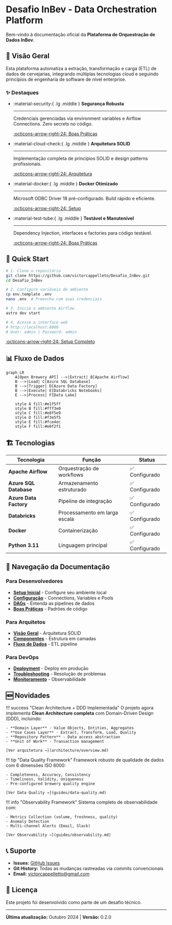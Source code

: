 # Desafio InBev - Data Orchestration Platform

Bem-vindo à documentação oficial da **Plataforma de Orquestração de Dados InBev**.

## 🎯 Visão Geral

Esta plataforma automatiza a extração, transformação e carga (ETL) de dados de cervejarias, integrando múltiplas tecnologias cloud e seguindo princípios de engenharia de software de nível enterprise.

### ✨ Destaques

<div class="grid cards" markdown>

-   :material-security:{ .lg .middle } __Segurança Robusta__

    ---

    Credenciais gerenciadas via environment variables e Airflow Connections. Zero secrets no código.

    [:octicons-arrow-right-24: Boas Práticas](guides/best-practices.md)

-   :material-cloud-check:{ .lg .middle } __Arquitetura SOLID__

    ---

    Implementação completa de princípios SOLID e design patterns profissionais.

    [:octicons-arrow-right-24: Arquitetura](architecture/overview.md)

-   :material-docker:{ .lg .middle } __Docker Otimizado__

    ---

    Microsoft ODBC Driver 18 pré-configurado. Build rápido e eficiente.

    [:octicons-arrow-right-24: Setup](setup/initial-setup.md)

-   :material-test-tube:{ .lg .middle } __Testável e Manutenível__

    ---

    Dependency Injection, interfaces e factories para código testável.

    [:octicons-arrow-right-24: Boas Práticas](guides/best-practices.md)

</div>

## 🚀 Quick Start

```bash
# 1. Clone o repositório
git clone https://github.com/victorcappelleto/Desafio_InBev.git
cd Desafio_InBev

# 2. Configure variáveis de ambiente
cp env.template .env
nano .env  # Preencha com suas credenciais

# 3. Inicie o ambiente Airflow
astro dev start

# 4. Acesse a interface web
# http://localhost:8080
# User: admin | Password: admin
```

[:octicons-arrow-right-24: Setup Completo](setup/initial-setup.md)

## 📊 Fluxo de Dados

```mermaid
graph LR
    A[Open Brewery API] -->|Extract| B[Apache Airflow]
    B -->|Load| C[Azure SQL Database]
    B -->|Trigger| D[Azure Data Factory]
    B -->|Execute| E[Databricks Notebooks]
    E -->|Process| F[Data Lake]
    
    style A fill:#e1f5ff
    style B fill:#fff3e0
    style C fill:#e8f5e9
    style D fill:#f3e5f5
    style E fill:#fce4ec
    style F fill:#e0f2f1
```

## 🏗️ Tecnologias

| Tecnologia | Função | Status |
|------------|--------|--------|
| **Apache Airflow** | Orquestração de workflows | ✅ Configurado |
| **Azure SQL Database** | Armazenamento estruturado | ✅ Configurado |
| **Azure Data Factory** | Pipeline de integração | ✅ Configurado |
| **Databricks** | Processamento em larga escala | ✅ Configurado |
| **Docker** | Containerização | ✅ Configurado |
| **Python 3.11** | Linguagem principal | ✅ Configurado |

## 📖 Navegação da Documentação

### Para Desenvolvedores

- **[Setup Inicial](setup/initial-setup.md)** - Configure seu ambiente local
- **[Configuração](setup/connections.md)** - Connections, Variables e Pools
- **[DAGs](dags/introduction.md)** - Entenda as pipelines de dados
- **[Boas Práticas](guides/best-practices.md)** - Padrões de código

### Para Arquitetos

- **[Visão Geral](architecture/overview.md)** - Arquitetura SOLID
- **[Componentes](architecture/components.md)** - Estrutura em camadas
- **[Fluxo de Dados](architecture/data-flow.md)** - ETL pipeline

### Para DevOps

- **[Deployment](guides/deployment.md)** - Deploy em produção
- **[Troubleshooting](guides/troubleshooting.md)** - Resolução de problemas
- **[Monitoramento](guides/best-practices.md#monitoramento)** - Observabilidade

## 🆕 Novidades

!!! success "Clean Architecture + DDD Implementada"
    O projeto agora implementa **Clean Architecture completa** com Domain-Driven Design (DDD), incluindo:
    
    - **Domain Layer** - Value Objects, Entities, Aggregates
    - **Use Cases Layer** - Extract, Transform, Load, Quality
    - **Repository Pattern** - Data access abstraction
    - **Unit of Work** - Transaction management
    
    [Ver arquitetura →](architecture/overview.md)

!!! tip "Data Quality Framework"
    Framework robusto de qualidade de dados com 6 dimensões ISO 8000:
    
    - Completeness, Accuracy, Consistency
    - Timeliness, Validity, Uniqueness
    - Pre-configured brewery quality engine
    
    [Ver Data Quality →](guides/data-quality.md)

!!! info "Observability Framework"
    Sistema completo de observabilidade com:
    
    - Metrics Collection (volume, freshness, quality)
    - Anomaly Detection
    - Multi-channel Alerts (Email, Slack)
    
    [Ver Observability →](guides/observability.md)

## 📞 Suporte

- **Issues:** [GitHub Issues](https://github.com/victorcappelleto/Desafio_InBev/issues)
- **Git History:** Todas as mudanças rastreadas via commits convencionais
- **Email:** victorcappelletto@gmail.com

## 📄 Licença

Este projeto foi desenvolvido como parte de um desafio técnico.

---

**Última atualização:** Outubro 2024 | **Versão:** 0.2.0
